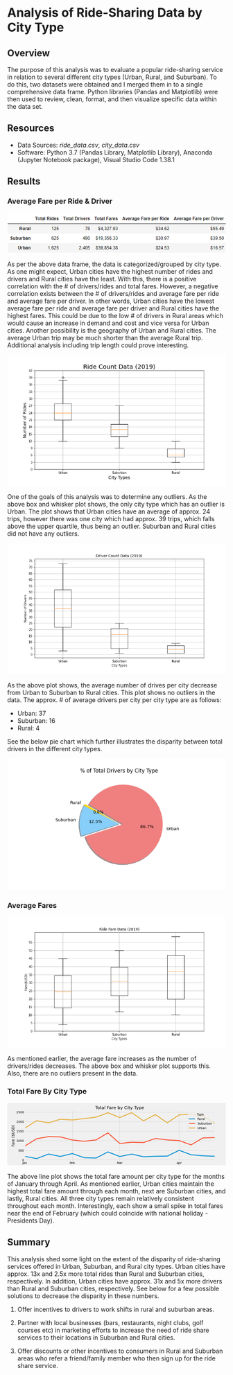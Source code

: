 # Analysis of Ride-Sharing Data by City Type

## Overview

The purpose of this analysis was to evaluate a popular ride-sharing service in relation to several different city types (Urban, Rural, and Suburban). To do this, two datasets were obtained and I merged them in to a single comprehensive data frame. Python libraries (Pandas and Matplotlib) were then used to review, clean, format, and then visualize specific data within the data set.

## Resources

- Data Sources: *ride_data.csv*, *city_data.csv*
- Software: Python 3.7 (Pandas Library, Matplotlib Library), Anaconda (Jupyter Notebook package), Visual Studio Code 1.38.1

## Results

### Average Fare per Ride & Driver

![Avg Fare per Ride & Driver](./analysis/ride_fare_df.png)

As per the above data frame, the data is categorized/grouped by city type. As one might expect, Urban cities have the highest number of rides and drivers and Rural cities have the least. With this, there is a positive correlation with the # of drivers/rides and total fares. However, a negative correlation exists between the # of drivers/rides and average fare per ride and average fare per driver. In other words, Urban cities have the lowest average fare per ride and average fare per driver and Rural cities have the highest fares. This could be due to the low # of drivers in Rural areas which would cause an increase in demand and cost and vice versa for Urban cities. Another possibility is the geography of Urban and Rural cities. The average Urban trip may be much shorter than the average Rural trip. Additional analysis including trip length could prove interesting.

![Total Rides box and whisker](./analysis/Fig2.png)

One of the goals of this analysis was to determine any outliers. As the above box and whisker plot shows, the only city type which has an outlier is Urban. The plot shows that Urban cities have an average of approx. 24 trips, however there was one city which had approx. 39 trips, which falls above the upper quartile, thus being an outlier. Suburban and Rural cities did not have any outliers.

![Total Drivers](./analysis/Fig4.png)

As the above plot shows, the average number of drives per city decrease from Urban to Suburban to Rural cities. This plot shows no outliers in the data. The approx. # of average drivers per city per city type are as follows:

- Urban: 37
- Suburban: 16
- Rural: 4

See the below pie chart which further illustrates the disparity between total drivers in the different city types.

![Pie](./analysis/Fig7.png)

### Average Fares

![Total Fares](./analysis/Fig3.png)

As mentioned earlier, the average fare increases as the number of drivers/rides decreases. The above box and whisker plot supports this. Also, there are no outliers present in the data.

### Total Fare By City Type

![Total Fare](./analysis/PyBer_fare_summary.png)

The above line plot shows the total fare amount per city type for the months of January through April. As mentioned earlier, Urban cities maintain the highest total fare amount through each month, next are Suburban cities, and lastly, Rural cities. All three city types remain relatively consistent throughout each month. Interestingly, each show a small spike in total fares near the end of February (which could coincide with national holiday - Presidents Day).

## Summary

This analysis shed some light on the extent of the disparity of ride-sharing services offered in Urban, Suburban, and Rural city types. Urban cities have approx. 13x and 2.5x more total rides than Rural and Suburban cities, respectively. In addition, Urban cities have approx. 31x and 5x more drivers than Rural and Suburban cities, respectively. See below for a few possible solutions to decrease the disparity in these numbers.

1. Offer incentives to drivers to work shifts in rural and suburban areas.

2. Partner with local businesses (bars, restaurants, night clubs, golf courses etc) in marketing efforts to increase the need of ride share services to their locations in Suburban and Rural cities.

3. Offer discounts or other incentives to consumers in Rural and Suburban areas who refer a friend/family member who then sign up for the ride share service.
